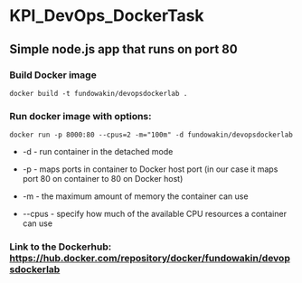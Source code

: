 # KPI_DevOps_DockerTask

## Simple node.js app that runs on port 80

### Build Docker image

`docker build -t fundowakin/devopsdockerlab . `

### Run docker image with options:

`docker run -p 8000:80 --cpus=2 -m="100m" -d fundowakin/devopsdockerlab`

- -d - run container in the detached mode

- -p - maps ports in container to Docker host port (in our case it maps port 80 on container to 80 on Docker host)

- -m - the maximum amount of memory the container can use

- --cpus - specify how much of the available CPU resources a container can use

### Link to the Dockerhub: https://hub.docker.com/repository/docker/fundowakin/devopsdockerlab